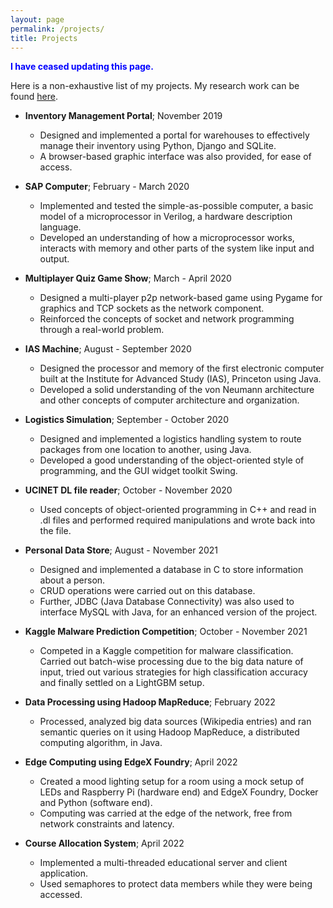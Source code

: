 ```yaml
---
layout: page
permalink: /projects/
title: Projects
---
```


<span style="color:blue">**I have ceased updating this page.** </span>

Here is a non-exhaustive list of my projects. My research work can be found <a href="/research">here</a>.

- **Inventory Management Portal**; November 2019
    - Designed and implemented a portal for warehouses to effectively manage their inventory using Python, Django and SQLite.
    - A browser-based graphic interface was also provided, for ease of access.

- **SAP Computer**; February - March 2020
  - Implemented and tested the simple-as-possible computer, a basic model of a microprocessor in Verilog, a hardware description
    language.
  - Developed an understanding of how a microprocessor works, interacts with memory and other parts of the system like input
    and output.

- **Multiplayer Quiz Game Show**; March - April 2020
    - Designed a multi-player p2p network-based game using Pygame for graphics and TCP sockets as the network component.
    - Reinforced the concepts of socket and network programming through a real-world problem.

- **IAS Machine**; August - September 2020
    - Designed the processor and memory of the first electronic computer built at the Institute for Advanced Study (IAS),
      Princeton using Java.
    - Developed a solid understanding of the von Neumann architecture and other concepts of computer architecture and organization.

- **Logistics Simulation**; September - October 2020
    - Designed and implemented a logistics handling system to route packages from one location to another, using Java.
    - Developed a good understanding of the object-oriented style of programming, and the GUI widget toolkit Swing.

- **UCINET DL file reader**; October - November 2020
    - Used concepts of object-oriented programming in C++ and read in .dl files and performed required manipulations and
      wrote back into the file.

- **Personal Data Store**; August - November 2021
    - Designed and implemented a database in C to store information about a person.
    - CRUD operations were carried out on this database.
    - Further, JDBC (Java Database Connectivity) was also used to interface MySQL with Java, for an enhanced version of the
      project. 

- **Kaggle Malware Prediction Competition**; October - November 2021
    - Competed in a Kaggle competition for malware classification. Carried out batch-wise processing due to the big data nature
      of input, tried out various strategies for high classification accuracy and finally settled on a LightGBM setup.

- **Data Processing using Hadoop MapReduce**; February 2022
    -  Processed, analyzed big data sources (Wikipedia entries) and ran semantic queries on it using Hadoop MapReduce, a
       distributed computing algorithm, in Java.

- **Edge Computing using EdgeX Foundry**; April 2022
    -  Created a mood lighting setup for a room using a mock setup of LEDs and Raspberry Pi (hardware end) and EdgeX Foundry,
       Docker and Python (software end).
    - Computing was carried at the edge of the network, free from network constraints and latency.

- **Course Allocation System**; April 2022
    - Implemented a multi-threaded educational server and client application.
    - Used semaphores to protect data members while they were being accessed.


